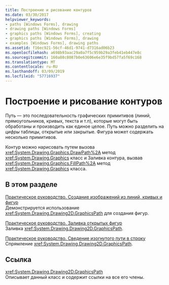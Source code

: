 ```yaml
---
title: Построение и рисование контуров
ms.date: 03/30/2017
helpviewer_keywords:
- paths [Windows Forms], drawing
- drawing paths [Windows Forms]
- graphics paths [Windows Forms], creating
- graphics paths [Windows Forms], drawing
- examples [Windows Forms], drawing paths
ms.assetid: f16ec921-56cf-46d1-9741-d7316ad06b23
ms.openlocfilehash: a698b93aac29a0a7f5c959b29a3feb41eb447e8c
ms.sourcegitcommit: 160a88c8087b0e63606e6e35f9bd57fa5f69c168
ms.translationtype: MT
ms.contentlocale: ru-RU
ms.lasthandoff: 03/09/2019
ms.locfileid: "57716937"
---
```

# <a name="constructing-and-drawing-paths"></a>Построение и рисование контуров
Путь — это последовательность графических примитивов (линий, прямоугольников, кривых, текста и т.п), которые могут быть обработаны и производить как единое целое. Путь можно разделить на *цифры* таблицы, открытые или закрытые. Фигура может содержать несколько примитивов.  
  
 Контур можно нарисовать путем вызова <xref:System.Drawing.Graphics.DrawPath%2A> метод <xref:System.Drawing.Graphics> класс и Заливка контура, вызвав <xref:System.Drawing.Graphics.FillPath%2A> метод <xref:System.Drawing.Graphics> класса.  
  
## <a name="in-this-section"></a>В этом разделе  
 [Практическое руководство. Создание изображений из линий, кривых и фигур](how-to-create-figures-from-lines-curves-and-shapes.md)  
 Демонстрируется использование <xref:System.Drawing.Drawing2D.GraphicsPath> для создания фигур.  
  
 [Практическое руководство. Заливка открытых фигур](how-to-fill-open-figures.md)  
 Заливка <xref:System.Drawing.Drawing2D.GraphicsPath>.  
  
 [Практическое руководство. Сведение изогнутого пути в строку](how-to-flatten-a-curved-path-into-a-line.md)  
 Спрямление <xref:System.Drawing.Drawing2D.GraphicsPath>.  
  
## <a name="reference"></a>Ссылка  
 <xref:System.Drawing.Drawing2D.GraphicsPath>  
 Описывает данный класс и содержит ссылки на все его члены.
